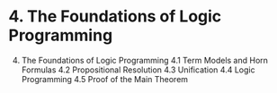 # 4. The Foundations of Logic Programming

4. The Foundations of Logic Programming
  4.1 Term Models and Horn Formulas
  4.2 Propositional Resolution
  4.3 Unification
  4.4 Logic Programming
  4.5 Proof of the Main Theorem
